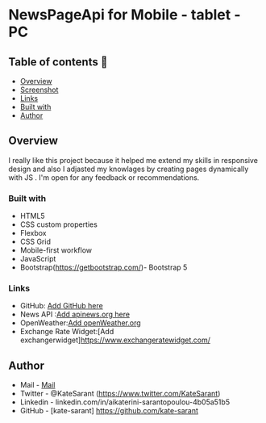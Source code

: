 # NewsPageApi for Mobile - tablet - PC

## Table of contents  🚀

  - [Overview](#overview)
  - [Screenshot](#screenshot)
  - [Links](#links)
  - [Built with](#built-with)
  - [Author](#author)

## Overview

I really like this project because it helped me extend
my skills in responsive design and also I adjasted my knowlages by creating
pages dynamically with JS . 
I'm open for any feedback or recommendations.

### Built with

- HTML5
- CSS custom properties
- Flexbox
- CSS Grid
- Mobile-first workflow
- JavaScript
- Bootstrap(https://getbootstrap.com/)- Bootstrap 5

### Links
- GitHub: [Add GitHub here](https://github.com/kate-sarant/NewsPageApi)
- News API :[Add apinews.org here](https://newsapi.org)
- OpenWeather:[Add openWeather.org](https://openweather.org)
- Exchange Rate Widget:[Add exchangerwidget]https://www.exchangeratewidget.com/

## Author
- Mail - [Mail](href="mailto:kate_sarant@yahoo.gr")
- Twitter - @KateSarant (https://www.twitter.com/KateSarant)
- Linkedin - linkedin.com/in/aikaterini-sarantopoulou-4b05a51b5
- GitHub - [kate-sarant] https://github.com/kate-sarant
